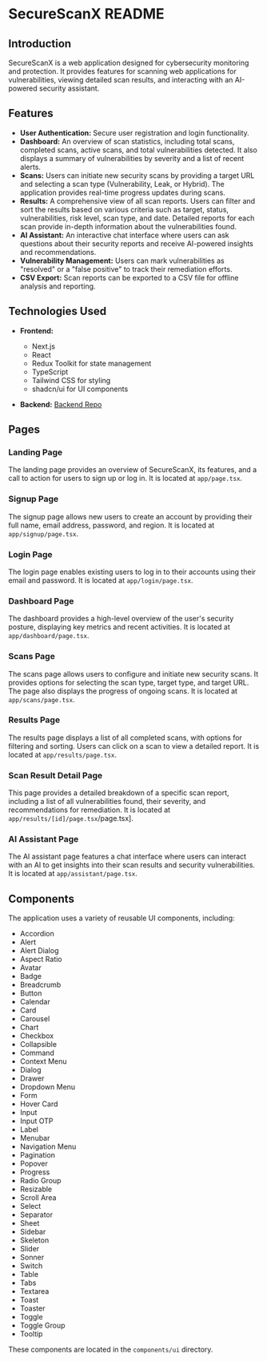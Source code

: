 # SecureScanX README

## Introduction

SecureScanX is a web application designed for cybersecurity monitoring and protection. It provides features for scanning web applications for vulnerabilities, viewing detailed scan results, and interacting with an AI-powered security assistant.

## Features

* **User Authentication:** Secure user registration and login functionality.
* **Dashboard:** An overview of scan statistics, including total scans, completed scans, active scans, and total vulnerabilities detected. It also displays a summary of vulnerabilities by severity and a list of recent alerts.
* **Scans:** Users can initiate new security scans by providing a target URL and selecting a scan type (Vulnerability, Leak, or Hybrid). The application provides real-time progress updates during scans.
* **Results:** A comprehensive view of all scan reports. Users can filter and sort the results based on various criteria such as target, status, vulnerabilities, risk level, scan type, and date. Detailed reports for each scan provide in-depth information about the vulnerabilities found.
* **AI Assistant:** An interactive chat interface where users can ask questions about their security reports and receive AI-powered insights and recommendations.
* **Vulnerability Management:** Users can mark vulnerabilities as "resolved" or a "false positive" to track their remediation efforts.
* **CSV Export:** Scan reports can be exported to a CSV file for offline analysis and reporting.

## Technologies Used

* **Frontend:**
    * Next.js
    * React
    * Redux Toolkit for state management
    * TypeScript
    * Tailwind CSS for styling
    * shadcn/ui for UI components
    
* **Backend:** [Backend Repo](https://github.com/ae-yengb3/secure-scan)

   
## Pages

### Landing Page

The landing page provides an overview of SecureScanX, its features, and a call to action for users to sign up or log in. It is located at `app/page.tsx`.

### Signup Page

The signup page allows new users to create an account by providing their full name, email address, password, and region. It is located at `app/signup/page.tsx`.

### Login Page

The login page enables existing users to log in to their accounts using their email and password. It is located at `app/login/page.tsx`.

### Dashboard Page

The dashboard provides a high-level overview of the user's security posture, displaying key metrics and recent activities. It is located at `app/dashboard/page.tsx`.

### Scans Page

The scans page allows users to configure and initiate new security scans. It provides options for selecting the scan type, target type, and target URL. The page also displays the progress of ongoing scans. It is located at `app/scans/page.tsx`.

### Results Page

The results page displays a list of all completed scans, with options for filtering and sorting. Users can click on a scan to view a detailed report. It is located at `app/results/page.tsx`.

### Scan Result Detail Page

This page provides a detailed breakdown of a specific scan report, including a list of all vulnerabilities found, their severity, and recommendations for remediation. It is located at `app/results/[id]/page.tsx`/page.tsx].

### AI Assistant Page

The AI assistant page features a chat interface where users can interact with an AI to get insights into their scan results and security vulnerabilities. It is located at `app/assistant/page.tsx`.

## Components

The application uses a variety of reusable UI components, including:

* Accordion
* Alert
* Alert Dialog
* Aspect Ratio
* Avatar
* Badge
* Breadcrumb
* Button
* Calendar
* Card
* Carousel
* Chart
* Checkbox
* Collapsible
* Command
* Context Menu
* Dialog
* Drawer
* Dropdown Menu
* Form
* Hover Card
* Input
* Input OTP
* Label
* Menubar
* Navigation Menu
* Pagination
* Popover
* Progress
* Radio Group
* Resizable
* Scroll Area
* Select
* Separator
* Sheet
* Sidebar
* Skeleton
* Slider
* Sonner
* Switch
* Table
* Tabs
* Textarea
* Toast
* Toaster
* Toggle
* Toggle Group
* Tooltip

These components are located in the `components/ui` directory.
